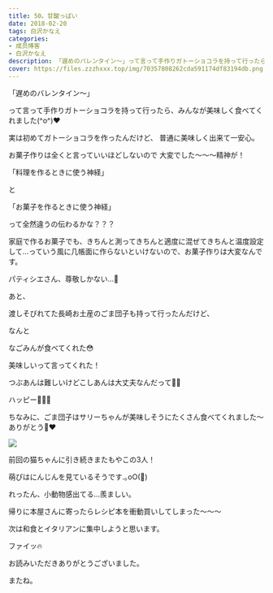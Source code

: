 ```yaml
---
title: 50。甘酸っぱい
date: 2018-02-20
tags: 白沢かなえ
categories: 
- 成员博客
- 白沢かなえ
description: 「遅めのバレンタイン〜」って言って手作りガトーショコラを持って行ったら、みんなが美味しく食べてくれました(^o^)❤️実は初めてガトーショコラを作ったんだけど、...
cover: https://files.zzzhxxx.top/img/70357808262cda591174df83194db.png 
---
```











「遅めのバレンタイン〜」






って言って手作りガトーショコラを持って行ったら、みんなが美味しく食べてくれました(^o^)❤️




実は初めてガトーショコラを作ったんだけど、
普通に美味しく出来て一安心。





お菓子作りは全くと言っていいほどしないので
大変でした〜〜〜精神が！








「料理を作るときに使う神経」

と

「お菓子を作るときに使う神経」



って全然違うの伝わるかな？？？




家庭で作るお菓子でも、きちんと測ってきちんと適度に混ぜてきちんと温度設定して…っていう風に几帳面に作らないといけないので、お菓子作りは大変なんです。



パティシエさん、尊敬しかない…🍰

















あと、


渡しそびれてた長崎お土産のごま団子も持って行ったんだけど、



なんと



なごみんが食べてくれた😳



美味しいって言ってくれた！




つぶあんは難しいけどこしあんは大丈夫なんだって🤫🌷





ハッピー🌷🌷🌷





ちなみに、ごま団子はサリーちゃんが美味しそうにたくさん食べてくれました〜ありがとう🐶❤️















![](https://files.zzzhxxx.top/img/70357808262cda591174df83194db.png)



前回の猫ちゃんに引き続きまたもやこの3人！






萌ぴはにんじんを見ているそうです.｡oO(🥕)



れったん、小動物感出てる…羨ましい。















帰りに本屋さんに寄ったらレシピ本を衝動買いしてしまった〜〜〜



次は和食とイタリアンに集中しようと思います。




ファイッ🔥


















お読みいただきありがとうございました。



またね。


